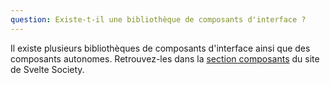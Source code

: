 ```yaml
---
question: Existe-t-il une bibliothèque de composants d'interface ?
---
```


Il existe plusieurs bibliothèques de composants d'interface ainsi que des composants autonomes. Retrouvez-les dans la [section composants](https://sveltesociety.dev/components) du site de Svelte Society.
